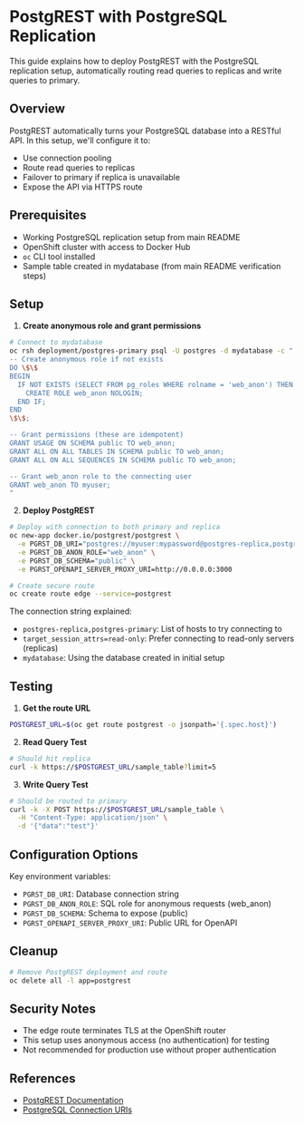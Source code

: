 # PostgREST with PostgreSQL Replication

This guide explains how to deploy PostgREST with the PostgreSQL replication setup, automatically routing read queries to replicas and write queries to primary.

## Overview

PostgREST automatically turns your PostgreSQL database into a RESTful API. In this setup, we'll configure it to:
- Use connection pooling
- Route read queries to replicas
- Failover to primary if replica is unavailable
- Expose the API via HTTPS route

## Prerequisites

- Working PostgreSQL replication setup from main README
- OpenShift cluster with access to Docker Hub
- `oc` CLI tool installed
- Sample table created in mydatabase (from main README verification steps)

## Setup

1. **Create anonymous role and grant permissions**
```bash
# Connect to mydatabase
oc rsh deployment/postgres-primary psql -U postgres -d mydatabase -c "
-- Create anonymous role if not exists
DO \$\$
BEGIN
  IF NOT EXISTS (SELECT FROM pg_roles WHERE rolname = 'web_anon') THEN
    CREATE ROLE web_anon NOLOGIN;
  END IF;
END
\$\$;

-- Grant permissions (these are idempotent)
GRANT USAGE ON SCHEMA public TO web_anon;
GRANT ALL ON ALL TABLES IN SCHEMA public TO web_anon;
GRANT ALL ON ALL SEQUENCES IN SCHEMA public TO web_anon;

-- Grant web_anon role to the connecting user
GRANT web_anon TO myuser;
"
```

2. **Deploy PostgREST**
```bash
# Deploy with connection to both primary and replica
oc new-app docker.io/postgrest/postgrest \
  -e PGRST_DB_URI="postgres://myuser:mypassword@postgres-replica,postgres-primary/mydatabase?target_session_attrs=read-only" \
  -e PGRST_DB_ANON_ROLE="web_anon" \
  -e PGRST_DB_SCHEMA="public" \
  -e PGRST_OPENAPI_SERVER_PROXY_URI=http://0.0.0.0:3000

# Create secure route
oc create route edge --service=postgrest
```

The connection string explained:
- `postgres-replica,postgres-primary`: List of hosts to try connecting to
- `target_session_attrs=read-only`: Prefer connecting to read-only servers (replicas)
- `mydatabase`: Using the database created in initial setup

## Testing

1. **Get the route URL**
```bash
POSTGREST_URL=$(oc get route postgrest -o jsonpath='{.spec.host}')
```

2. **Read Query Test**
```bash
# Should hit replica
curl -k https://$POSTGREST_URL/sample_table?limit=5
```

3. **Write Query Test**
```bash
# Should be routed to primary
curl -k -X POST https://$POSTGREST_URL/sample_table \
  -H "Content-Type: application/json" \
  -d '{"data":"test"}'
```

## Configuration Options

Key environment variables:
- `PGRST_DB_URI`: Database connection string
- `PGRST_DB_ANON_ROLE`: SQL role for anonymous requests (web_anon)
- `PGRST_DB_SCHEMA`: Schema to expose (public)
- `PGRST_OPENAPI_SERVER_PROXY_URI`: Public URL for OpenAPI

## Cleanup

```bash
# Remove PostgREST deployment and route
oc delete all -l app=postgrest
```

## Security Notes

- The edge route terminates TLS at the OpenShift router
- This setup uses anonymous access (no authentication) for testing
- Not recommended for production use without proper authentication

## References

- [PostgREST Documentation](https://postgrest.org/)
- [PostgreSQL Connection URIs](https://www.postgresql.org/docs/current/libpq-connect.html#LIBPQ-CONNSTRING) 